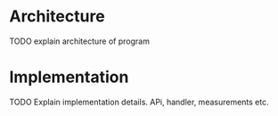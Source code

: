 # Architecture

TODO explain architecture of program

# Implementation

TODO Explain implementation details. APi, handler, measurements etc.
